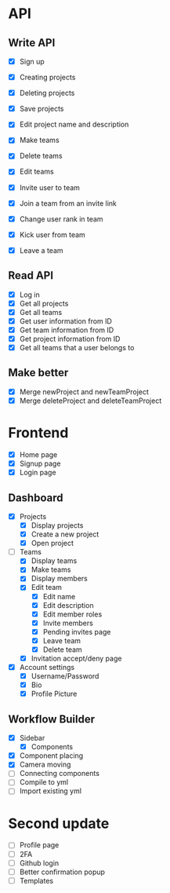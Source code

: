 # API
## Write API
- [x] Sign up
- [x] Creating projects
- [x] Deleting projects
- [x] Save projects
- [x] Edit project name and description
- [x] Make teams
- [x] Delete teams
- [x] Edit teams
- [x] Invite user to team
- [x] Join a team from an invite link
- [x] Change user rank in team
- [x] Kick user from team
- [x] Leave a team


## Read API
- [x] Log in
- [x] Get all projects
- [x] Get all teams
- [x] Get user information from ID
- [x] Get team information from ID
- [x] Get project information from ID
- [x] Get all teams that a user belongs to

## Make better
- [x] Merge newProject and newTeamProject
- [x] Merge deleteProject and deleteTeamProject

# Frontend
- [x] Home page
- [x] Signup page
- [x] Login page
## Dashboard
- [x] Projects
    - [x] Display projects
    - [x] Create a new project
    - [x] Open project
- [ ] Teams
    - [x] Display teams
    - [x] Make teams
    - [x] Display members
    - [x] Edit team
        - [x] Edit name
        - [x] Edit description
        - [x] Edit member roles
        - [x] Invite members
        - [x] Pending invites page
        - [x] Leave team
        - [x] Delete team
    - [x] Invitation accept/deny page
- [x] Account settings
    - [x] Username/Password
    - [x] Bio
    - [x] Profile Picture
## Workflow Builder
- [x] Sidebar
    - [x] Components
- [x] Component placing
- [x] Camera moving
- [ ] Connecting components
- [ ] Compile to yml
- [ ] Import existing yml

# Second update
- [ ] Profile page
- [ ] 2FA
- [ ] Github login
- [ ] Better confirmation popup
- [ ] Templates